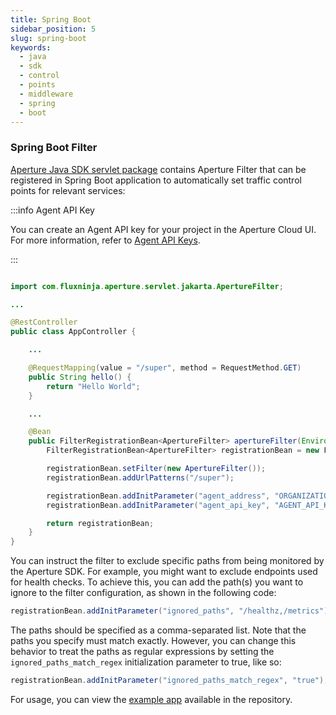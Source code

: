 ```yaml
---
title: Spring Boot
sidebar_position: 5
slug: spring-boot
keywords:
  - java
  - sdk
  - control
  - points
  - middleware
  - spring
  - boot
---
```


### Spring Boot Filter

[Aperture Java SDK servlet package](https://search.maven.org/artifact/com.fluxninja.aperture/aperture-java-servlet)
contains Aperture Filter that can be registered in Spring Boot application to
automatically set traffic control points for relevant services:

:::info Agent API Key

You can create an Agent API key for your project in the Aperture Cloud UI. For
more information, refer to [Agent API Keys](/get-started/agent-api-keys.md).

:::

```java

import com.fluxninja.aperture.servlet.jakarta.ApertureFilter;

...

@RestController
public class AppController {

    ...

    @RequestMapping(value = "/super", method = RequestMethod.GET)
    public String hello() {
        return "Hello World";
    }

    ...

    @Bean
    public FilterRegistrationBean<ApertureFilter> apertureFilter(Environment env){
        FilterRegistrationBean<ApertureFilter> registrationBean = new FilterRegistrationBean<>();

        registrationBean.setFilter(new ApertureFilter());
        registrationBean.addUrlPatterns("/super");

        registrationBean.addInitParameter("agent_address", "ORGANIZATION.app.fluxninja.com:443");
        registrationBean.addInitParameter("agent_api_key", "AGENT_API_KEY");

        return registrationBean;
    }
}
```

You can instruct the filter to exclude specific paths from being monitored by
the Aperture SDK. For example, you might want to exclude endpoints used for
health checks. To achieve this, you can add the path(s) you want to ignore to
the filter configuration, as shown in the following code:

```java
registrationBean.addInitParameter("ignored_paths", "/healthz,/metrics");
```

The paths should be specified as a comma-separated list. Note that the paths you
specify must match exactly. However, you can change this behavior to treat the
paths as regular expressions by setting the `ignored_paths_match_regex`
initialization parameter to true, like so:

```java
registrationBean.addInitParameter("ignored_paths_match_regex", "true");
```

For usage, you can view the [example app][spring-example] available in the
repository.

[spring-example]:
  https://github.com/fluxninja/aperture-java/blob/releases/aperture-java/v2.1.0/examples/spring-example/src/main/java/com/fluxninja/example/controller/AppController.java
